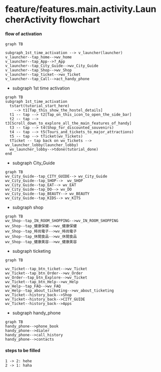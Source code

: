 # feature/features.main.activity.LauncherActivity flowchart

#### flow of activation

```mermaid
graph TB

subgraph_1st_time_activation --> v_launcher(launcher)
v_launcher--tap_home-->wv_home
v_launcher--tap_App-->?_App
v_launcher--tap_City_Guide-->wv_City_Guide
v_launcher--tap_Shop-->wv_Shop
v_launcher--tap_ticket-->wv_Ticket
v_launcher--tap_Call-->act_handy_phone
```

- subgraph 1st time activation
```mermaid
graph TB
subgraph 1st_time_activation
  tstart(tutorial_start_here)
    --> t1[Tap_this_show_the_hostel_details]
  t1 -- tap --> t2[Tap_on_this_icon_to_open_the_side_bar]
  t2 -- tap --> t3[Scroll_down_to_explore_all_the_main_features_of_handy]
  t3 -- tap --> t4(Shop_for_discounted_souvenirs)
  t4 -- tap --> t5(Tours_and_tickets_to_major_attractions)
  t5 -- tap --> tTicket(wv_Tickets)
  tTicket -- tap back on wv_Tickets --> wv_launcher_lobby(launcher_lobby)
  wv_launcher_lobby-->tdone(tutorial_done)
end
```
- subgraph City_Guide
```mermaid
graph TB
wv_City_Guide--tap_CITY_GUIDE--> wv_City_Guide
wv_City_Guide--tap_SHOP-->  wv_SHOP
wv_City_Guide--tap_EAT--> wv_EAT
wv_City_Guide--tap_DO--> wv_DO
wv_City_Guide--tap_BEAUTY--> wv_BEAUTY
wv_City_Guide--tap_KIDS--> wv_KITS
```

- subgraph shop
```mermaid
graph TB
wv_Shop--tap_IN_ROOM_SHOPPING-->wv_IN_ROOM_SHOPPING
wv_Shop--tap_健康保健-->wv_健康保健
wv_Shop--tap_時尚電子-->wv_時尚電子
wv_Shop--tap_休間食品-->wv_休間食品
wv_Shop--tap_健康美容-->wv_健康美容
```


- subgraph ticketing
```mermaid
graph TB

wv_Ticket--tap_btn_ticket-->wv_Ticket
wv_Ticket--tap_btn_Order-->wv_Order
wv_Order--tap_btn_Explore-->wv_Ticket
wv_Ticket--tap_btn_Help-->wv_Help
wv_Help--tap_FAQ-->wv_FAQ
wv_Help--tap_about_ticketing-->wv_about_ticketing
wv_Ticket--history_back-->Shop
wv_Ticket--history_back-->CITY_GUIDE
wv_Ticket--history_back-->Apps
```


- subgraph handy_phone
```mermaid
graph TB
handy_phone-->phone_book
handy_phone-->dialer
handy_phone-->call_history
handy_phone-->contacts
```

#### steps to be filled

```sequence
1 -> 2: hehe
2 -> 1: haha
```
